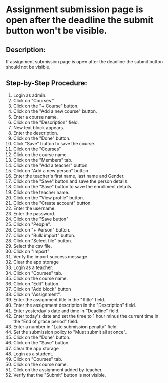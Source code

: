 # Assignment submission page is open after the deadline the submit button won't be visible.

## Description:

If assignment submission page is open after the deadline the submit button should not be visible.

## Step-by-Step Procedure:

1. Login as admin.
2. Click on "Courses."
3. Click on the "+ Course" button.
4. Click on the "Add a new course" button.
5. Enter a course name.
6. Click on the "Description" field.
7. New text block appears.
8. Enter the description.
9. Click on the "Done" button.
10. Click "Save" button to save the course.
11. Click on the "Courses"
12. Click on the course name.
13. Click on the "Members" tab.
14. Click on the "Add a teacher" button
15. Click on "Add a new person" button
16. Enter the teacher's first name, last name and Gender.
17. Click on the "Save" button and save the person details.
18. Click on the "Save" button to save the enrollment details.
19. Click on the teacher name.
20. Click on the "View profile" button.
21. Click on the "Create account" button.
22. Enter the username.
23. Enter the password.
24. Click on the "Save button"
25. Click on "People".
26. Click on "+ Person" button.
27. Click on "Bulk import" button.
28. Click on "Select file" button.
29. Select the csv file.
30. Click on "Import"
31. Verify the import success message.
32. Clear the app storage
33. Login as a teacher.
34. Click on "Courses" tab.
35. Click on the course name.
36. Click on "Edit" button.
37. Click on "Add block" button
38. Click on "Assignment".
39. Enter the assignment title in the "Title" field.
40. Enter the assignment description in the "Description" field.
41. Enter yesterday's date and time in "Deadline" field. 
42. Enter today's date and set the time to 1 hour minus the current time in the "End of grace period" field.
43. Enter a number in "Late submission penalty" field.
44. Set the submission policy to "Must submit all at once".
45. Click on the "Done" button.
46. Click on the "Save" button.
47. Clear the app storage
48. Login as a student.
49. Click on "Courses" tab.
50. Click on the course name.
51. Click on the assignment added by teacher.
52. Verify that the "Submit" button is not visible.
